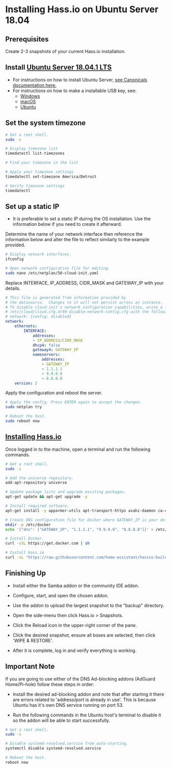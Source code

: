 # Installing Hass.io on Ubuntu Server 18.04

## Prerequisites

Create 2-3 snapshots of your current Hass.io installation.

## Install [Ubuntu Server 18.04.1 LTS](https://www.ubuntu.com/download/server)

* For instructions on how to install Ubuntu Server, [see Canonicals documentation here.](https://tutorials.ubuntu.com/tutorial/tutorial-install-ubuntu-server#0)
* For instructions on how to make a installable USB key, see:
  * [Windows](https://tutorials.ubuntu.com/tutorial/tutorial-create-a-usb-stick-on-windows#0)
  * [macOS](https://tutorials.ubuntu.com/tutorial/tutorial-create-a-usb-stick-on-macos#0)
  * [Ubuntu](https://tutorials.ubuntu.com/tutorial/tutorial-create-a-usb-stick-on-ubuntu#0)

## Set the system timezone

```bash
# Get a root shell.
sudo -s

# Display timezone list
timedatectl list-timezones

# Find your timezone in the list

# Apply your timezone settings
timedatectl set-timezone America/Detroit

# Verify timezone settings
timedatectl 

```

## Set up a static IP

* It is preferable to set a static IP duirng the OS installation. Use the information below if you need to create it afterward. 

Determine the name of your network interface then reference the information below and alter the file to reflect similarly to the example provided.

```bash
# Display network interfaces.
ifconfig

# Open network configuration file for editing.
sudo nano /etc/netplan/50-cloud-init.yaml

```

Replace INTERFACE, IP_ADDRESS, CIDR_MASK and GATEWAY_IP with your details.

```yaml
# This file is generated from information provided by
# the datasource.  Changes to it will not persist across an instance.
# To disable cloud-init's network configuration capabilities, write a file
# /etc/cloud/cloud.cfg.d/99-disable-network-config.cfg with the following:
# network: {config: disabled}
network:
    ethernets:
        INTERFACE:
            addresses:
            - IP_ADDRESS/CIDR_MASK
            dhcp4: false
            gateway4: GATEWAY_IP
            nameservers:
                addresses:
                - GATEWAY_IP
                - 1.1.1.1
                - 9.9.9.9
                - 8.8.8.8
    version: 2

```

Apply the configuration and reboot the server.

```bash
# Apply the config. Press ENTER again to accept the changes.
sudo netplan try

# Reboot the host.
sudo reboot now
```

## [Installing Hass.io](https://www.home-assistant.io/hassio/installation/#alternative-install-on-generic-linux-server)

Once logged in to the machine, open a terminal and run the following commands.

```bash
# Get a root shell.
sudo -i

# Add the universe repository.
add-apt-repository universe

# Update package lists and upgrade existing packages.
apt-get update && apt-get upgrade -y

# Install required software.
apt-get install -y apparmor-utils apt-transport-https avahi-daemon ca-certificates curl dbus jq network-manager socat software-properties-common

# Create DNS configuration file for Docker where GATEWAY_IP is your default gateway.
mkdir -p /etc/docker
echo '{"dns": ["GATEWAY_IP", "1.1.1.1", "9.9.9.9", "8.8.8.8"]}' > /etc/docker/daemon.json

# Install Docker.
curl -sSL https://get.docker.com | sh

# Install Hass.io
curl -sL "https://raw.githubusercontent.com/home-assistant/hassio-build/master/install/hassio_install" | bash -s
```

## Finishing Up

* Install either the Samba addon or the community IDE addon.

* Configure, start, and open the chosen addon.

* Use the addon to upload the largest snapshot to the "backup" directory.

* Open the side-menu then click Hass.io > Snapshots.

* Click the Reload icon in the upper-right corner of the pane.

* Click the desired snapshot, ensure all boxes are selected, then click 'WIPE & RESTORE'.

* After it is complete, log in and verify everything is working.

## Important Note

If you are going to use either of the DNS Ad-blocking addons (AdGuard Home/Pi-hole) follow these steps in order:

* Install the desired ad-blocking addon and note that after starting it there are errors related to 'address/port is already in use'. This is because Ubuntu has it's own DNS service running on port 53.

* Run the following commands in the Ubuntu host's terminal to disable it so the addon will be able to start successfully.

```bash
# Get a root shell.
sudo -s

# Disable systemd-resolved.service from auto-starting.
systemctl disable systemd-resolved.service

# Reboot the host.
reboot now
```